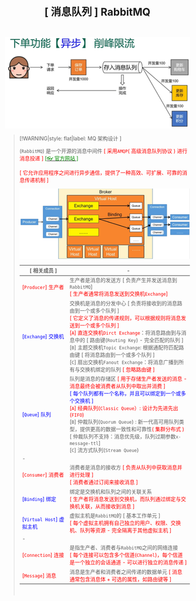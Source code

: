 <h1 align="center">[ 消息队列 ] RabbitMQ</h1>
<p align="center">
</p><br/>


![image-20250922220127550](wwwroot\docImages\image-20250922220127550.png ':size=700')

>[!WARNING|style: flat|label: MQ 架构设计 ]
>
>(`RabbitMQ`) 是一个开源的消息中间件 <span style='color:red'>[ 采用`AMQP`( 高级消息队列协议 ) 进行消息投递 ]</span> [<span style='color:#008B00'>[👓 官方网站 ]</span>](https://www.rabbitmq.com/ ':target=_blank')
>
><span style='color:red'>[ 它允许应用程序之间进行异步通信，提供了一种高效、可扩展、可靠的消息传递机制 ]</span>
>
>![image-20250908234703547](wwwroot\docImages\image-20250908234703547.png)
>
>| [ 相关成员 ]                                              | -                                                            |
>| --------------------------------------------------------- | ------------------------------------------------------------ |
>| <span style='color:RED'>[`Producer`] 生产者</span>        | 生产者是消息的发送方 [ 负责产生并发送消息到`RabbitMQ`]<br/><span style='color:red'>[ 生产者通常将消息发送到交换机`Exchange`]</span> |
>| <span style='color:Blue'>[`Exchange`] 交换机</span>       | 交换机是消息的分发中心 [ 负责将接收到的消息路由到一个或多个队列 ]<br/><span style='color:red'>[ 它定义了消息的传递规则，可以根据规则将消息发送到一个或多个队列 ]</span><br/><span style='color:red'>[`A`] 直连交换机`Dirct Exchange`</span>：将消息路由到与消息中的 [ 路由键(`Routing Key`) - 完全匹配的队列 ]<br/>[`B`] 主题交换机`Topic Exchange`: 根据通配符匹配路由键 [ 将消息路由到一个或多个队列 ]<br/>[`C`] 扇出交换机`Fanout Exchange`：将消息广播到所有与交换机绑定的队列 <span style='color:red'>[ 忽略路由键 ]</span> |
>| <span style='color:Blue'>[`Queue`] 队列</span>            | 队列是消息的存储区 <span style='color:red'>[ 用于存储生产者发送的消息 - 消息最终会被消费者从队列中取出并消费 ]</span><br/><span style='color:Blue'>[ 每个队列都有一个名称，并且可以绑定到一个或多个交换机 ]</span><br/><span style='color:red'>[`A`]  经典队列(`Classic Queue`）: 设计为先进先出(`FIFO`)</span><br/>[`B`] 仲裁队列(`Quorum Queue`) :  新一代高可用队列类型，提供更高的数据一致性和可靠性<span style='color:red'>( 集群分布式 )</span><br/>[ 仲裁队列不支持：消息优先级，队列过期参数`x-message-ttl`]<br/>[`C`] 流方式队列(`Stream Queue`) |
>| -                                                         |                                                              |
>| <span style='color:red'>[`Consumer`] 消费者</span>        | 消费者是消息的接收方 <span style='color:red'>[ 负责从队列中获取消息并进行处理 ]</span><br/><span style='color:red'>[ 消费者通过订阅来接收消息 ]</span> |
>| <span style='color:Blue'>[`Binding`] 绑定</span>          | 绑定是交换机和队列之间的关联关系<br/><span style='color:red'> [ 生产者将消息发送到交换机，而队列通过绑定与交换机关联，从而接收到消息 ]</span> |
>| <span style='color:Blue'>[`Virtual Host`] 虚拟主机</span> | 虚拟主机是`RabbitMQ`的 [ 基本工作单元 ]<br/><span style='color:red'>[ 每个虚拟主机拥有自己独立的用户、权限、交换机、队列等资源 - 完全隔离于其他虚拟主机 ]</span> |
>| -                                                         |                                                              |
>| <span style='color:red'>[`Connection`] 连接</span>        | 是指生产者、消费者与`RabbitMQ`之间的网络连接<br/><span style='color:red'>[ 每个连接可以包含多个信道(`Channel`)，每个信道是一个独立的会话通道 - 可以进行独立的消息传递 ]</span> |
>| <span style='color:red'>[`Message`] 消息</span>           | 消息是生产者和消费者之间传递的数据单元<span style='color:red'> [ 消息通常包含消息体 + 可选的属性，如路由键等 ]</span> |
>
>
>
><br/>

